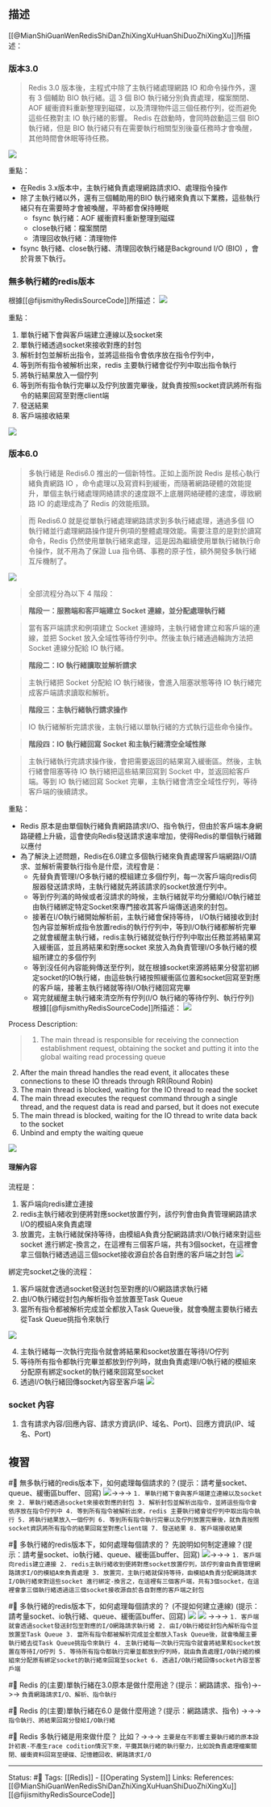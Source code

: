 ## 描述
[[@MianShiGuanWenRedisShiDanZhiXingXuHuanShiDuoZhiXingXu]]所描述：

### 版本3.0

> Redis 3.0 版本後，主程式中除了主執行緒處理網路 IO 和命令操作外，還有 3 個輔助 BIO 執行緒。這 3 個 BIO 執行緒分別負責處理，檔案關閉、AOF 緩衝資料重新整理到磁碟，以及清理物件這三個任務佇列，從而避免這些任務對主 IO 執行緒的影響。
> Redis 在啟動時，會同時啟動這三個 BIO 執行緒，但是 BIO 執行緒只有在需要執行相關型別後臺任務時才會喚醒，其他時間會休眠等待任務。

![](https://i.iter01.com/images/ad6688b840c91cb804f3c2a21289d2e581484efc2c9d9c421bb9323a8299831f.png)

重點：
- 在Redis 3.x版本中，主執行緒負責處理網路請求IO、處理指令操作
- 除了主執行緒以外，還有三個輔助用的BIO 執行緒來負責以下業務，這些執行緒只有在需要時才會被喚醒，平時都會保持睡眠
	- fsync 執行緒：AOF 緩衝資料重新整理到磁碟
	- close執行緒：檔案關閉
	- 清理回收執行緒：清理物件
- fsync 執行緒、close執行緒、清理回收執行緒是Background I/O (BIO) ，會於背景下執行。

### 無多執行緒的redis版本
根據[[@fijismithyRedisSourceCode]]所描述：
![](https://programmer.ink/images/think/50216a37090eb07355566e7e29242bbd.jpg)

重點：
1. 單執行緒下會與客戶端建立連線以及socket來
2. 單執行緒透過socket來接收對應的封包
3. 解析封包並解析出指令，並將這些指令會依序放在指令佇列中，
4. 等到所有指令被解析出來，redis 主要執行緒會從佇列中取出指令執行
5. 將執行結果放入一個佇列
6. 等到所有指令執行完畢以及佇列放置完畢後，就負責按照socket資訊將所有指令的結果回寫至對應client端
7. 發送結果
8. 客戶端接收結果

![](https://res.cloudinary.com/dqfxgtyoi/image/upload/v1655187843/blog/database/caching/redis/non-multithread-how-redis-works_aohtyn.png)

### 版本6.0

> 多執行緒是 Redis6.0 推出的一個新特性。正如上面所說 Redis 是核心執行緒負責網路 IO ，命令處理以及寫資料到緩衝，而隨著網路硬體的效能提升，單個主執行緒處理⽹絡請求的速度跟不上底層⽹絡硬體的速度，導致網路 IO 的處理成為了 Redis 的效能瓶頸。

> 而 Redis6.0 就是從單執行緒處理網路請求到多執行緒處理，通過多個 IO 執行緒並⾏處理網路操作提升例項的整體處理效能。需要注意的是對於讀寫命令，Redis 仍然使⽤單執行緒來處理，這是因為繼續使⽤單執行緒執行命令操作，就不⽤為了保證 Lua 指令碼、事務的原⼦性，額外開發多執行緒互斥機制了。


![](https://i.iter01.com/images/366286b2a68f20c755c2692895d9ff3a58719c78e75a4adf43ae2be2f6841850.png)


> 全部流程分為以下 4 階段：

> **階段一：服務端和客⼾端建立 Socket 連線，並分配處理執行緒**

> 當有客⼾端請求和例項建立 Socket 連線時，主執行緒會建立和客戶端的連線，並把 Socket 放入全域性等待佇列中。然後主執行緒通過輪詢方法把 Socket 連線分配給 IO 執行緒。

> **階段二：IO 執行緒讀取並解析請求**

> 主執行緒把 Socket 分配給 IO 執行緒後，會進⼊阻塞狀態等待 IO 執行緒完成客戶端請求讀取和解析。

> **階段三：主執行緒執⾏請求操作**

> IO 執行緒解析完請求後，主執行緒以單執行緒的⽅式執⾏這些命令操作。

> **階段四：IO 執行緒回寫 Socket 和主執行緒清空全域性隊**

> 主執行緒執行完請求操作後，會把需要返回的結果寫入緩衝區。然後，主執行緒會阻塞等待 IO 執行緒把這些結果回寫到 Socket 中，並返回給客戶端。等到 IO 執行緒回寫 Socket 完畢，主執行緒會清空全域性佇列，等待客戶端的後續請求。

重點：
- Redis 原本是由單個執行緒負責網路請求I/O、指令執行，但由於客戶端本身網路硬體上升級，這會使向Redis發送請求速率增加，使得Redis的單個執行緒難以應付
- 為了解決上述問題，Redis在6.0建立多個執行緒來負責處理客戶端網路I/O請求、並解析需要執行指令是什麼，流程會是：
	- 先替負責管理I/O多執行緒的模組建立多個佇列，每一次客戶端向redis伺服器發送請求時，主執行緒就先將該請求的socket放進佇列中。
	- 等到佇列滿的時候或者沒請求的時候，主執行緒就平均分攤給I/O執行緒並由執行緒綁定特定Socket來專門接收其客戶端傳送過來的封包。
	- 接著在I/O執行緒開始解析前，主執行緒會保持等待， I/O執行緒接收到封包內容並解析成指令放置redis的執行佇列中，等到I/O執行緒都解析完畢之就會緩醒主執行緒，redis主執行緒就從執行佇列中取出任務並將結果寫入緩衝區，並且將結果和對應socket 來放入為負責管理I/O多執行緒的模組所建立的多個佇列
	- 等到沒任何內容能夠傳送至佇列，就在根據socket來源將結果分發當初綁定socket的IO執行緒，由這些執行緒按照緩衝區位置和socket回寫至對應的客戶端，接著主執行緒就等待I/O執行緒回寫完畢
	- 寫完就緩醒主執行緒來清空所有佇列(I/O 執行緒的等待佇列、執行佇列)
根據[[@fijismithyRedisSourceCode]]所描述：
![](https://programmer.ink/images/think/50216a37090eb07355566e7e29242bbd.jpg)

Process Description:

> 1. The main thread is responsible for receiving the connection establishment request, obtaining the socket and putting it into the global waiting read processing queue
2. After the main thread handles the read event, it allocates these connections to these IO threads through RR(Round Robin)
3. The main thread is blocked, waiting for the IO thread to read the socket
4. The main thread executes the request command through a single thread, and the request data is read and parsed, but it does not execute
5. The main thread is blocked, waiting for the IO thread to write data back to the socket
6. Unbind and empty the waiting queue

![](https://programmer.ink/images/think/a0d97ae13fed61789fe16adc66babc65.jpg)

#### 理解內容

流程是：
1. 客戶端向redis建立連接
2. redis主執行緒收到便將對應socket放置佇列，該佇列會由負責管理網路請求I/O的模組A來負責處理
3. 放置完，主執行緒就保持等待，由模組A負責分配網路請求I/O執行緒來對這些socket 進行綁定-換言之，在這裡有三個客戶端，共有3個socket，在這裡會拿三個執行緒透過這三個socket接收源自於各自對應的客戶端之封包
![](https://res.cloudinary.com/dqfxgtyoi/image/upload/v1655187884/blog/database/caching/redis/multithread-how-redis-works-part1_iuozuf.png)

綁定完socket之後的流程：
1. 客戶端就會透過socket發送封包至對應的I/O網路請求執行緒
2. 由I/O執行緒從封包內解析指令並放置至Task Queue
3. 當所有指令都被解析完成並全都放入Task Queue後，就會喚醒主要執行緒去從Task Queue挑指令來執行

![](https://res.cloudinary.com/dqfxgtyoi/image/upload/v1655187884/blog/database/caching/redis/multithread-how-redis-works-part2_xx6bd2.png)


4. 主執行緒每一次執行完指令就會將結果和socket放置在等待I/O佇列
5. 等待所有指令都執行完畢並都放到佇列時，就由負責處理I/O執行緒的模組來分配原有綁定socket的執行緒來回寫至socket
6. 透過I/O執行緒回傳socket內容至客戶端
![](https://res.cloudinary.com/dqfxgtyoi/image/upload/v1655187883/blog/database/caching/redis/multithread-how-redis-works-part3_tpblc2.png)
### socket 內容
1. 含有請求內容/回應內容、請求方資訊(IP、域名、Port)、回應方資訊(IP、域名、Port)

## 複習
#🧠 無多執行緒的redis版本下，如何處理每個請求的？(提示：請考量socket、queue、緩衝區buffer、回寫) ![](https://res.cloudinary.com/dqfxgtyoi/image/upload/v1655187843/blog/database/caching/redis/non-multithread-how-redis-works_aohtyn.png)->->-> `1. 單執行緒下會與客戶端建立連線以及socket來 2. 單執行緒透過socket來接收對應的封包 3. 解析封包並解析出指令，並將這些指令會依序放在指令佇列中 4. 等到所有指令被解析出來，redis 主要執行緒會從佇列中取出指令執行 5. 將執行結果放入一個佇列 6. 等到所有指令執行完畢以及佇列放置完畢後，就負責按照socket資訊將所有指令的結果回寫至對應client端 7. 發送結果 8. 客戶端接收結果`
<!--SR:!2023-04-11,186,250-->



#🧠 多執行緒的redis版本下，如何處理每個請求的？ 先說明如何制定連線？(提示：請考量socket、io執行緒、queue、緩衝區buffer、回寫) ![](https://res.cloudinary.com/dqfxgtyoi/image/upload/v1655187884/blog/database/caching/redis/multithread-how-redis-works-part1_iuozuf.png)->->-> `1. 客戶端向redis建立連接 2. redis主執行緒收到便將對應socket放置佇列，該佇列會由負責管理網路請求I/O的模組A來負責處理 3. 放置完，主執行緒就保持等待，由模組A負責分配網路請求I/O執行緒來對這些socket 進行綁定-換言之，在這裡有三個客戶端，共有3個socket，在這裡會拿三個執行緒透過這三個socket接收源自於各自對應的客戶端之封包`
<!--SR:!2023-07-14,96,230-->


#🧠 多執行緒的redis版本下，如何處理每個請求的？ (不提如何建立連線) (提示：請考量socket、io執行緒、queue、緩衝區buffer、回寫) ![](https://res.cloudinary.com/dqfxgtyoi/image/upload/v1655187884/blog/database/caching/redis/multithread-how-redis-works-part2_xx6bd2.png) ![](https://res.cloudinary.com/dqfxgtyoi/image/upload/v1655187883/blog/database/caching/redis/multithread-how-redis-works-part3_tpblc2.png) ->->-> `1. 客戶端就會透過socket發送封包至對應的I/O網路請求執行緒 2. 由I/O執行緒從封包內解析指令並放置至Task Queue 3. 當所有指令都被解析完成並全都放入Task Queue後，就會喚醒主要執行緒去從Task Queue挑指令來執行 4. 主執行緒每一次執行完指令就會將結果和socket放置在等待I/O佇列 5. 等待所有指令都執行完畢並都放到佇列時，就由負責處理I/O執行緒的模組來分配原有綁定socket的執行緒來回寫至socket 6. 透過I/O執行緒回傳socket內容至客戶端`
<!--SR:!2023-05-02,78,230-->

#🧠 Redis 的(主要)單執行緒在3.0原本是做什麼用途？(提示：網路請求、指令)->->-> `負責網路請求I/O、解析、指令執行`
<!--SR:!2024-02-25,352,230-->

#🧠 Redis 的(主要)單執行緒在6.0 是做什麼用途？(提示：網路請求、指令) ->->-> `指令執行、將結果回寫分發給I/O執行緒`
<!--SR:!2023-05-29,109,210-->

#🧠 Redis  多執行緒是用來做什麼？ 比如？->->-> `主要是在不影響主要執行緒的原本設計初衷-不產生race codition情況下來，平攤其執行緒的執行壓力，比如說負責處理檔案關閉、緩衝資料回寫至硬碟、記憶體回收、網路請求I/O`
<!--SR:!2023-04-16,23,170-->

---
Status: #🌱 
Tags:
[[Redis]] - [[Operating System]]
Links:
References:
[[@MianShiGuanWenRedisShiDanZhiXingXuHuanShiDuoZhiXingXu]]
[[@fijismithyRedisSourceCode]]